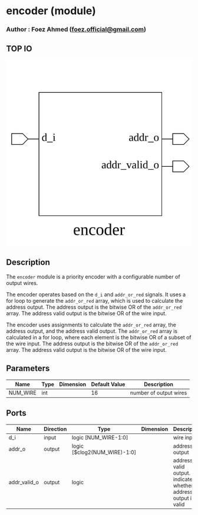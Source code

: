 # encoder (module)

### Author : Foez Ahmed (foez.official@gmail.com)

## TOP IO
<img src="./encoder_top.svg">

## Description

The `encoder` module is a priority encoder with a configurable number of output wires.

The encoder operates based on the `d_i` and `addr_or_red` signals. It uses a for loop to generate
the `addr_or_red` array, which is used to calculate the address output. The address output is the
bitwise OR of the `addr_or_red` array. The address valid output is the bitwise OR of the wire input.

The encoder uses assignments to calculate the `addr_or_red` array, the address output, and the
address valid output. The `addr_or_red` array is calculated in a for loop, where each element is the
bitwise OR of a subset of the wire input. The address output is the bitwise OR of the `addr_or_red`
array. The address valid output is the bitwise OR of the wire input.

## Parameters
|Name|Type|Dimension|Default Value|Description|
|-|-|-|-|-|
|NUM_WIRE|int||16|number of output wires|

## Ports
|Name|Direction|Type|Dimension|Description|
|-|-|-|-|-|
|d_i|input|logic [NUM_WIRE-1:0]|| wire input|
|addr_o|output|logic [$clog2(NUM_WIRE)-1:0]|| address output|
|addr_valid_o|output|logic|| address valid output. It indicates whether the address output is valid|

